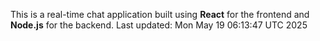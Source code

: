 This is a real-time chat application built using **React** for the frontend and **Node.js** for the backend.
Last updated: Mon May 19 06:13:47 UTC 2025
